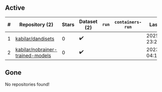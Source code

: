 ## Active
| # | Repository (2) | Stars | Dataset (2) | `run` | `containers-run` | Last Modified |
| --- | --- | --- | --- | --- | --- | --- |
| 1 | [kabilar/dandisets](https://github.com/kabilar/dandisets) | 0 | :heavy_check_mark: |  |  | 2025-01-11 23:21:55+00:00 |
| 2 | [kabilar/nobrainer-trained-models](https://github.com/kabilar/nobrainer-trained-models) | 0 | :heavy_check_mark: |  |  | 2023-07-23 04:13:16+00:00 |

## Gone
No repositories found!
